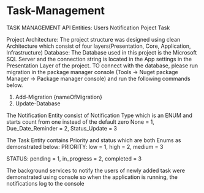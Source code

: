 # Task-Management
TASK MANAGEMENT API
Entities:
Users
Notification
Poject
Task

Project Architecture:
The project structure was designed using clean Architecture which consist of four layers(Presentation, Core, Application, Infrastructure)
Database:
The Database used in this project is the Microsoft SQL Server and the connection string is located in the App settings in the Presentation Layer of the project.
TO connect with the database, please run migration in the package manager console (Tools -> Nuget package Manager -> Package manager console) and run the following commands below.
1) Add-Migration {nameOfMigration}
2) Update-Database

The Notification Entity consist of Notification Type which is an ENUM and starts count from one instead of the default zero
None = 1,
Due_Date_Reminder = 2,
Status_Update = 3

The Task Entity contains Priority and status which are both Enums as demonstrated below:
PRIORITY:
low = 1,
high = 2,
medium = 3

STATUS:
pending = 1,
in_progress = 2,
completed = 3

The background services to notify the users of newly added task were demonstrated using console so when the application is running, the notifications log to the console




